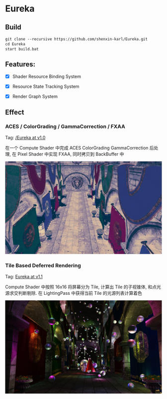 # Eureka

## Build

```shell
git clone --recursive https://github.com/shenxin-karl/Eureka.git
cd Eureka
start build.bat
```



## 

## Features:

- [x] Shader Resource Binding System
- [x] Resource State Tracking System
- [x] Render Graph System



## Effect

### ACES / ColorGrading / GammaCorrection / FXAA 

Tag: [/Eureka at v1.0](https://github.com/shenxin-karl/Eureka/tree/v1.0)

在一个 Compute Shader 中完成 ACES ColorGrading GammaCorrection 后处理, 在 Pixel Shader 中实现 FXAA, 同时拷贝到 BackBuffer 中

<img src="Doc/PostProcessing.png" alt="PostProcessing"  />

### Tile Based Deferred Rendering

Tag: [Eureka at v1.1](https://github.com/shenxin-karl/Eureka/tree/v1.1)

Compute Shader 中按照 16x16 将屏幕分为 Tile, 计算出 Tile 的子视锥体, 和点光源求交判断剔除. 在 LightingPass 中获得当前 Tile 的光源列表计算着色

<img src="Doc/TBDR.png" alt="TBDR"  />

